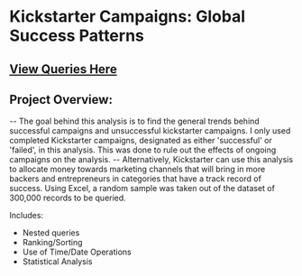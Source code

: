 # Kickstarter Campaigns: Global Success Patterns

## [View Queries Here](https://github.com/jgreshy/kickstarter/blob/main/queries)

## Project Overview:
-- The goal behind this analysis is to find the general trends behind successful campaigns and unsuccessful kickstarter campaigns. I only used completed Kickstarter campaigns, designated as either 'successful' or 'failed', in this analysis. This was done to rule out the effects of ongoing campaigns on the analysis.
-- Alternatively, Kickstarter can use this analysis to allocate money towards marketing channels that will bring in more backers and entrepreneurs in categories that have a track record of success. Using Excel, a random sample was taken out of the dataset of 300,000 records to be queried.

Includes:
- Nested queries
- Ranking/Sorting
- Use of Time/Date Operations
- Statistical Analysis
